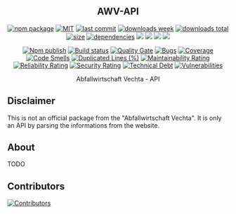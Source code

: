 <h2 align="center">
    AWV-API
</h2>

<p align="center">
  <a href="https://badge.fury.io/js/awv-api.svg"><img src="https://badge.fury.io/js/awv-api.svg" alt="npm package" /></a>
  <a href="https://img.shields.io/github/license/NilsBaumgartner1994/awv-api"><img src="https://img.shields.io/github/license/NilsBaumgartner1994/awv-api" alt="MIT" /></a>
  <a href="https://img.shields.io/github/last-commit/NilsBaumgartner1994/awv-api?logo=git"><img src="https://img.shields.io/github/last-commit/NilsBaumgartner1994/awv-api?logo=git" alt="last commit" /></a>
  <a href="https://www.npmjs.com/package/awv-api"><img src="https://badgen.net/npm/dw/awv-api" alt="downloads week" /></a>
  <a href="https://www.npmjs.com/package/awv-api"><img src="https://badgen.net/npm/dt/awv-api" alt="downloads total" /></a>
  <a href="https://bundlephobia.com/result?p=awv-api"><img src="https://badgen.net/bundlephobia/minzip/awv-api" alt="size" /></a>
  <a href="https://david-dm.org/NilsBaumgartner1994/awv-apig"><img src="https://david-dm.org/NilsBaumgartner1994/awv-api/status.svg" alt="dependencies" /></a>
  <a href="https://app.fossa.com/projects/git%2Bgithub.com%2FNilsBaumgartner1994%2Fawv-api?ref=badge_shield" alt="FOSSA Status"><img src="https://app.fossa.com/api/projects/git%2Bgithub.com%2FNilsBaumgartner1994%2Fawv-api.svg?type=shield"/></a>
  <a href="https://github.com/google/gts" alt="Google TypeScript Style"><img src="https://img.shields.io/badge/code%20style-google-blueviolet.svg"/></a>
  <a href="https://shields.io/" alt="Google TypeScript Style"><img src="https://img.shields.io/badge/uses-TypeScript-blue.svg"/></a>
  <a href="https://github.com/marketplace/actions/lint-action"><img src="https://img.shields.io/badge/uses-Lint%20Action-blue.svg"/></a>
</p>

<p align="center">
  <a href="https://github.com/NilsBaumgartner1994/awv-api/actions/workflows/npmPublish.yml"><img src="https://github.com/NilsBaumgartner1994/awv-api/actions/workflows/npmPublish.yml/badge.svg" alt="Npm publish" /></a>
  <a href="https://github.com/NilsBaumgartner1994/awv-api/actions/workflows/linter.yml"><img src="https://github.com/NilsBaumgartner1994/awv-api/actions/workflows/linter.yml/badge.svg" alt="Build status" /></a>
  <a href="https://sonarcloud.io/dashboard?id=NilsBaumgartner1994_awv-api"><img src="https://sonarcloud.io/api/project_badges/measure?project=NilsBaumgartner1994_awv-api&metric=alert_status" alt="Quality Gate" /></a>
  <a href="https://sonarcloud.io/dashboard?id=NilsBaumgartner1994_awv-api"><img src="https://sonarcloud.io/api/project_badges/measure?project=NilsBaumgartner1994_awv-api&metric=bugs" alt="Bugs" /></a>
  <a href="https://sonarcloud.io/dashboard?id=NilsBaumgartner1994_awv-api"><img src="https://sonarcloud.io/api/project_badges/measure?project=NilsBaumgartner1994_awv-api&metric=coverage" alt="Coverage" /></a>
  <a href="https://sonarcloud.io/dashboard?id=NilsBaumgartner1994_awv-api"><img src="https://sonarcloud.io/api/project_badges/measure?project=NilsBaumgartner1994_awv-api&metric=code_smells" alt="Code Smells" /></a>
  <a href="https://sonarcloud.io/dashboard?id=NilsBaumgartner1994_awv-api"><img src="https://sonarcloud.io/api/project_badges/measure?project=NilsBaumgartner1994_awv-api&metric=duplicated_lines_density" alt="Duplicated Lines (%)" /></a>
  <a href="https://sonarcloud.io/dashboard?id=NilsBaumgartner1994_awv-api"><img src="https://sonarcloud.io/api/project_badges/measure?project=NilsBaumgartner1994_awv-api&metric=sqale_rating" alt="Maintainability Rating" /></a>
  <a href="https://sonarcloud.io/dashboard?id=NilsBaumgartner1994_awv-api"><img src="https://sonarcloud.io/api/project_badges/measure?project=NilsBaumgartner1994_awv-api&metric=reliability_rating" alt="Reliability Rating" /></a>
  <a href="https://sonarcloud.io/dashboard?id=NilsBaumgartner1994_awv-api"><img src="https://sonarcloud.io/api/project_badges/measure?project=NilsBaumgartner1994_awv-api&metric=security_rating" alt="Security Rating" /></a>
  <a href="https://sonarcloud.io/dashboard?id=NilsBaumgartner1994_awv-api"><img src="https://sonarcloud.io/api/project_badges/measure?project=NilsBaumgartner1994_awv-api&metric=sqale_index" alt="Technical Debt" /></a>
  <a href="https://sonarcloud.io/dashboard?id=NilsBaumgartner1994_awv-api"><img src="https://sonarcloud.io/api/project_badges/measure?project=NilsBaumgartner1994_awv-api&metric=vulnerabilities" alt="Vulnerabilities" /></a>
</p>

<p align="center">
    Abfallwirtschaft Vechta - API
</p>

## Disclaimer

This is not an official package from the "Abfallwirtschaft Vechta". It is only an API by parsing the informations from the website.

## About

TODO

## Contributors

<a href="https://github.com/NilsBaumgartner1994/firebolt-connector"><img src="https://contrib.rocks/image?repo=NilsBaumgartner1994/awv-api" alt="Contributors" /></a>
